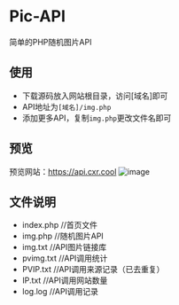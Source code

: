# Pic-API
简单的PHP随机图片API
## 使用
- 下载源码放入网站根目录，访问[域名]即可
- API地址为`[域名]/img.php`
- 添加更多API，复制`img.php`更改文件名即可
## 预览
预览网站：https://api.cxr.cool
![image](https://user-images.githubusercontent.com/93246862/187047087-233c2e0e-7f12-43c4-97e9-71e1226f2843.png)

## 文件说明
- index.php //首页文件
- img.php //随机图片API
- img.txt //API图片链接库
- pvimg.txt //API调用统计
- PVIP.txt //API调用来源记录（已去重复）
- IP.txt //API调用网站数量
- log.log //API调用记录
